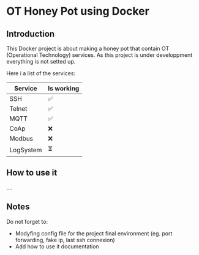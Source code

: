 # OT Honey Pot using Docker

## Introduction

This Docker project is about making a honey pot that contain OT (Operational Technology) services.
As this project is under developpment everything is not setted up.

Here i a list of the services: 

| Service | Is working |
| ----------- | ---------- |
| SSH  | ✅ |
| Telnet | ✅ | 
| MQTT | ✅ | 
| CoAp | ❌ | 
| Modbus | ❌ | 
| LogSystem | ⏳ | 

## How to use it 

....

## Notes

Do not forget to:

- Modyfing config file for the project final environment (eg. port forwarding, fake ip, last ssh connexion)
- Add how to use it documentation